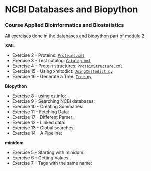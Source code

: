 # NCBI Databases and Biopython
### Course Applied Bioinformatics and Biostatistics
All exercises done in the databases and biopython part of module 2.

**XML**
* Exercise 2 - Proteins: [`Proteins.xml`](https://github.com/rominafernandez/Databases_and_Biopython/blob/master/Proteins.xml)
* Exercise 3 - Test catalog: [`Catalog.xml`](https://github.com/rominafernandez/Databases_and_Biopython/blob/master/Catalog.xml)
* Exercise 4 - Protein structures: [`ProteinStructure.xml`](https://github.com/rominafernandez/Databases_and_Biopython/blob/master/ProteinStructure.xml)
* Exercise 15 - Using xmltodict: [`UsingXmltodict.py`](https://github.com/rominafernandez/Databases_and_Biopython/blob/master/UsingXmltodict.py)
* Exercise 16 - Generate a Tree: [`Tree.py`](https://github.com/rominafernandez/Databases_and_Biopython/blob/master/Tree.py)

**Biopython**
* Exercise 8 - using ez.info:
* Exercise 9 - Searching NCBI databases:
* Exercise 10 - Creating Summaries:
* Exercise 11 - Fetching Data:
* Exercise 17 - Different Parser:
* Exercise 12 - Linked data:
* Exercise 13 - Global searches:
* Exercise 14 - A Pipeline:

**minidom**
* Exercise 5 - Starting with minidom:
* Exercise 6 - Getting Values:
* Exercise 7 - Tags with the same name:
